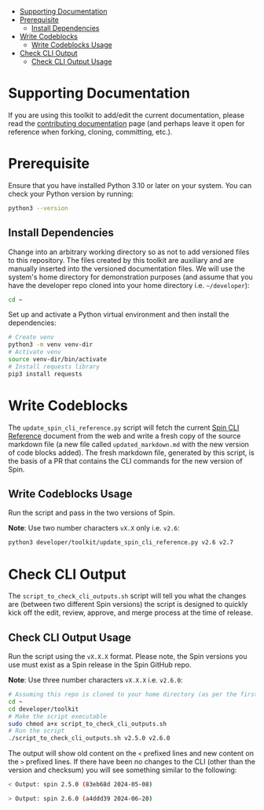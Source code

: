 - [Supporting Documentation](#supporting-documentation)
- [Prerequisite](#prerequisite)
  - [Install Dependencies](#install-dependencies)
- [Write Codeblocks](#write-codeblocks)
  - [Write Codeblocks Usage](#write-codeblocks-usage)
- [Check CLI Output](#check-cli-output)
  - [Check CLI Output Usage](#check-cli-output-usage)


# Supporting Documentation

If you are using this toolkit to add/edit the current documentation, please read the [contributing documentation](https://developer.fermyon.com/spin/v2/contributing-docs) page (and perhaps leave it open for reference when forking, cloning, committing, etc.).

# Prerequisite

Ensure that you have installed Python 3.10 or later on your system. You can check your Python version by running:

```bash
python3 --version
```

## Install Dependencies

Change into an arbitrary working directory so as not to add versioned files to this repository. The files created by this toolkit are auxiliary and are manually inserted into the versioned documentation files. We will use the system's home directory for demonstration purposes (and assume that you have the developer repo cloned into your home directory i.e. `~/developer`):

```bash
cd ~
```

Set up and activate a Python virtual environment and then install the dependencies:

```bash
# Create venv
python3 -m venv venv-dir
# Activate venv
source venv-dir/bin/activate
# Install requests library
pip3 install requests
```

# Write Codeblocks

The `update_spin_cli_reference.py` script will fetch the current [Spin CLI Reference](https://developer.fermyon.com/spin/v2/cli-reference) document from the web and write a fresh copy of the source markdown file (a new file called `updated_markdown.md` with the new version of code blocks added). The fresh markdown file, generated by this script, is the basis of a PR that contains the CLI commands for the new version of Spin.

## Write Codeblocks Usage

Run the script and pass in the two versions of Spin.

**Note**: Use two number characters `vX.X` only i.e. `v2.6`:

```bash
python3 developer/toolkit/update_spin_cli_reference.py v2.6 v2.7
```

# Check CLI Output

The `script_to_check_cli_outputs.sh` script will tell you what the changes are (between two different Spin versions) the script is designed to quickly kick off the edit, review, approve, and merge process at the time of release.

## Check CLI Output Usage

Run the script using the `vX.X.X` format. Please note, the Spin versions you use must exist as a Spin release in the Spin GitHub repo.

**Note**: Use three number characters `vX.X.X` i.e. `v2.6.0`:

```bash
# Assuming this repo is cloned to your home directory (as per the first example also)
cd ~
cd developer/toolkit
# Make the script executable
sudo chmod a+x script_to_check_cli_outputs.sh
# Run the script
./script_to_check_cli_outputs.sh v2.5.0 v2.6.0
```

The output will show old content on the `<` prefixed lines and new content on the `>` prefixed lines. If there have been no changes to the CLI (other than the version and checksum) you will see something similar to the following:

```bash
< Output: spin 2.5.0 (83eb68d 2024-05-08)

> Output: spin 2.6.0 (a4ddd39 2024-06-20)
```
